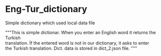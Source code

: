 # Eng-Tur_dictionary
Simple dictionary which used local data file

"""This is simple dictionar. When you enter an English word it returns the Turkish \
    translation. İf the entered word is not in our dictionary, it asks to enter\
        the Turkish translation. Dict. data is stored in dict_2.json file. 
     """
